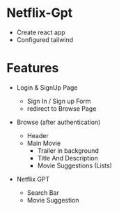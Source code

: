 # Netflix-Gpt

- Create react app
- Configured tailwind

# Features

- Login & SignUp Page

  - Sign In / Sign up Form
  - redirect to Browse Page

- Browse (after authentication)

  - Header
  - Main Movie
    - Trailer in background
    - Title And Description
    - Movie Suggestions (Lists)

- Netflix GPT
  - Search Bar
  - Movie Suggestion
